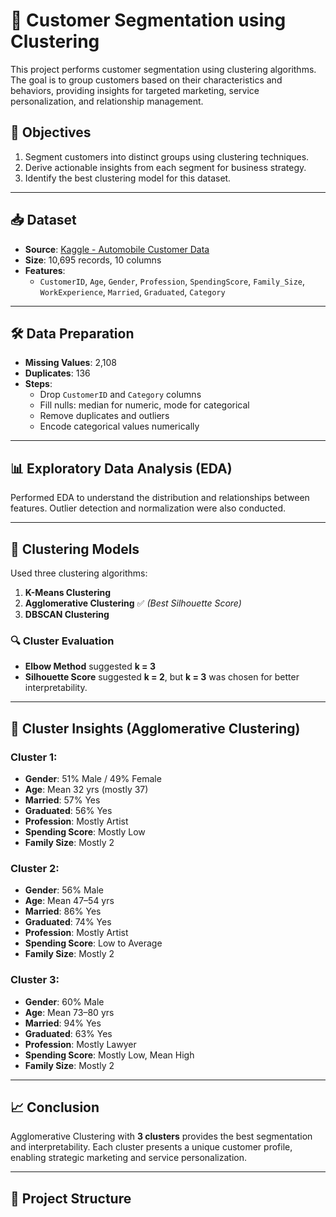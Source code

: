 # 🧠 Customer Segmentation using Clustering

This project performs customer segmentation using clustering algorithms. The goal is to group customers based on their characteristics and behaviors, providing insights for targeted marketing, service personalization, and relationship management.

## 📌 Objectives

1. Segment customers into distinct groups using clustering techniques.
2. Derive actionable insights from each segment for business strategy.
3. Identify the best clustering model for this dataset.

---

## 📥 Dataset

- **Source**: [Kaggle - Automobile Customer Data](https://www.kaggle.com/datasets/akashdeepkuila/automobile-customer/data)
- **Size**: 10,695 records, 10 columns
- **Features**:  
  - `CustomerID`, `Age`, `Gender`, `Profession`, `SpendingScore`, `Family_Size`, `WorkExperience`, `Married`, `Graduated`, `Category`

---

## 🛠️ Data Preparation

- **Missing Values**: 2,108
- **Duplicates**: 136
- **Steps**:
  - Drop `CustomerID` and `Category` columns
  - Fill nulls: median for numeric, mode for categorical
  - Remove duplicates and outliers
  - Encode categorical values numerically

---

## 📊 Exploratory Data Analysis (EDA)

Performed EDA to understand the distribution and relationships between features. Outlier detection and normalization were also conducted.

---

## 🤖 Clustering Models

Used three clustering algorithms:
1. **K-Means Clustering**
2. **Agglomerative Clustering** ✅ *(Best Silhouette Score)*
3. **DBSCAN Clustering**

### 🔍 Cluster Evaluation

- **Elbow Method** suggested **k = 3**
- **Silhouette Score** suggested **k = 2**, but **k = 3** was chosen for better interpretability.

---

## 🧬 Cluster Insights (Agglomerative Clustering)

### Cluster 1:
- **Gender**: 51% Male / 49% Female
- **Age**: Mean 32 yrs (mostly 37)
- **Married**: 57% Yes
- **Graduated**: 56% Yes
- **Profession**: Mostly Artist
- **Spending Score**: Mostly Low
- **Family Size**: Mostly 2

### Cluster 2:
- **Gender**: 56% Male
- **Age**: Mean 47–54 yrs
- **Married**: 86% Yes
- **Graduated**: 74% Yes
- **Profession**: Mostly Artist
- **Spending Score**: Low to Average
- **Family Size**: Mostly 2

### Cluster 3:
- **Gender**: 60% Male
- **Age**: Mean 73–80 yrs
- **Married**: 94% Yes
- **Graduated**: 63% Yes
- **Profession**: Mostly Lawyer
- **Spending Score**: Mostly Low, Mean High
- **Family Size**: Mostly 2

---

## 📈 Conclusion

Agglomerative Clustering with **3 clusters** provides the best segmentation and interpretability. Each cluster presents a unique customer profile, enabling strategic marketing and service personalization.

---

## 📂 Project Structure


